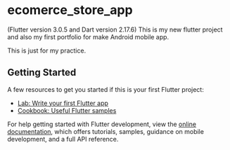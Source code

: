 # ecomerce_store_app
(Flutter version 3.0.5 and Dart version 2.17.6)
This is my new flutter project and also my first portfolio for make Android mobile app.

This is just for my practice.

## Getting Started

A few resources to get you started if this is your first Flutter project:

- [Lab: Write your first Flutter app](https://docs.flutter.dev/get-started/codelab)
- [Cookbook: Useful Flutter samples](https://docs.flutter.dev/cookbook)

For help getting started with Flutter development, view the
[online documentation](https://docs.flutter.dev/), which offers tutorials,
samples, guidance on mobile development, and a full API reference.
